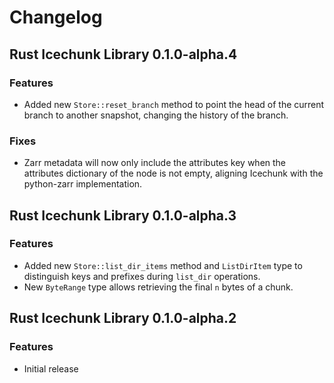 # Changelog

## Rust Icechunk Library 0.1.0-alpha.4

### Features

- Added new `Store::reset_branch` method to point the head of the current branch to another snapshot, changing the history of the branch.

### Fixes

- Zarr metadata will now only include the attributes key when the attributes dictionary of the node is not empty, aligning Icechunk with the python-zarr implementation.

## Rust Icechunk Library 0.1.0-alpha.3

### Features

- Added new `Store::list_dir_items` method and `ListDirItem` type to distinguish keys and
  prefixes during `list_dir` operations.
- New `ByteRange` type allows retrieving the final `n` bytes of a chunk.


## Rust Icechunk Library 0.1.0-alpha.2

### Features

- Initial release

